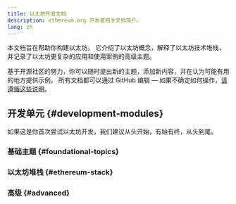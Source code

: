 ```yaml
---
title: 以太坊开发文档
description: ethereum.org 开发者相关文档简介。
lang: zh
---
```


本文档旨在帮助你构建以太坊。 它介绍了以太坊概念，解释了以太坊技术堆栈，并记录了以太坊更复杂的应用和使用案例的高级主题。

基于开源社区的努力，你可以随时提出新的主题，添加新内容，并在认为可能有用的地方提供示例。 所有文档都可以通过 GitHub 编辑 — 如果不确定如何操作，[请遵循这些说明](https://github.com/ethereum/ethereum-org-website/blob/dev/docs/editing-markdown.md)。

## 开发单元 {#development-modules}

如果这是你首次尝试以太坊开发，我们建议从头开始，有始有终，从头到尾。

### 基础主题 {#foundational-topics}

<DeveloperDocsLinks headerId="foundational-topics" />

### 以太坊堆栈 {#ethereum-stack}

<DeveloperDocsLinks headerId="ethereum-stack" />

### 高级 {#advanced}

<DeveloperDocsLinks headerId="advanced" />
